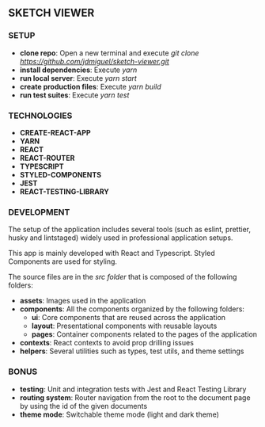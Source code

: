 ## SKETCH VIEWER

### SETUP

- **clone repo**: Open a new terminal and execute _git clone https://github.com/jdmiguel/sketch-viewer.git_
- **install dependencies**: Execute _yarn_
- **run local server**: Execute _yarn start_
- **create production files**: Execute _yarn build_
- **run test suites**: Execute _yarn test_

### TECHNOLOGIES

- **CREATE-REACT-APP**
- **YARN**
- **REACT**
- **REACT-ROUTER**
- **TYPESCRIPT**
- **STYLED-COMPONENTS**
- **JEST**
- **REACT-TESTING-LIBRARY**

### DEVELOPMENT

The setup of the application includes several tools (such as eslint, prettier, husky and lintstaged) widely used in professional application setups.

This app is mainly developed with React and Typescript. Styled Components are used for styling.

The source files are in the _src folder_ that is composed of the following folders:

- **assets**: Images used in the application
- **components**: All the components organized by the following folders:
  - **ui**: Core components that are reused across the application
  - **layout**: Presentational components with reusable layouts
  - **pages**: Container components related to the pages of the application
- **contexts**: React contexts to avoid prop drilling issues
- **helpers**: Several utilities such as types, test utils, and theme settings

### BONUS

- **testing**: Unit and integration tests with Jest and React Testing Library
- **routing system**: Router navigation from the root to the document page by using the id of the given documents
- **theme mode**: Switchable theme mode (light and dark theme)
